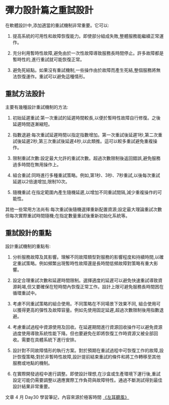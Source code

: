 # 彈力設計篇之重試設計

在軟體設計中,添加適當的重試機制非常重要。它可以:

1. 提高系統的可用性和故障恢復能力。即使部分組成失敗,整體服務能繼續正常運作。

2. 充分利用暫時性故障,避免由於一次性故障導致服務長時間停止。許多故障都是暫時性的,進行重試就可能恢復正常。

3. 避免死結點。如果沒有重試機制,一些操作由於故障而產生死結,整個服務將無法恢復運作。重試可以避免這種情形。

## 重試方法設計

主要有幾種設計重試機制的方法:

1. 初始延遲重試:第一次重試的延遲時間較長,以便於暫時性故障自行修復。之後延遲時間逐漸縮短。

2. 指數退避:每次重試延遲時間以指定指數增加。第一次重試後延遲1秒,第二次重試後延遲2秒,第三次重試後延遲4秒,以此類推。這可以較多重試避免重複操作。

3. 限制重試次數:設定最大允許的重試次數。超過次數限制後返回錯誤,避免服務過多時間在無用操作上。

4. 組合重試:同時進行多種重試策略。例如,第1秒、3秒、7秒重試,以後每次重試延遲以2倍速增加,限制10次。 

5. 隨機重試:在指定範圍內產生隨機延遲,以增加不同重試間隔,減少重複操作的可能性。 

其他一些常用方法尚有:每次重試後隨機選擇重新配置資源;設定最大理論重試次數但每次實際重試時間隨機;在指定數量重試後重新初始化系統等。

## 重試設計的重點

設計重試機制的重點有:

1. 分析服務故障及其影響。理解不同故障類型對服務的影響程度和持續時間,以確定重試策略。例如頻繁出現暫時性故障還是長時間低頻故障對策略有重大影響。

2. 設定合理重試次數和延遲時間限制。選擇適度的延遲可以避免快速重試導致資源耗竭,但又要確保在短時間內恢復正常工作。設計上限可避免服務長時間困在循環重試中。

3. 考慮不同重試策略的組合使用。不同策略在不同場景下效果不同, 組合使用可以獲得更高的彈性及故障容量。例如先使用固定延遲,超過次數限制後用指數退避。

4. 考慮重試過程中資源使用及回收。在延遲期間進行資源回收操作可以避免資源過度使用導致系統性能下降。但也要避免在即將恢復工作時資源又被全部回收。需要在具體系統下進行安排。

5. 設計對不同故障情形的執行方案。對於預期在重試過程中可恢復工作的故障,設計恢復策略;對於非暫時性故障,設計提前結束重試的條件和將工作轉移至其他服務或地點的機制。

6. 在實際開發過程中進行調整。即使設計理想,在沙盒或生產環境下運行後,重試設定可能仍需要調整以適應實際工作負荷與故障特性。通過不斷測試得到最佳設計結果非常重要。

文章 4 月 Day30 學習筆記，內容來源於極客時間 [《左耳聽風》](http://gk.link/a/122Hs)

